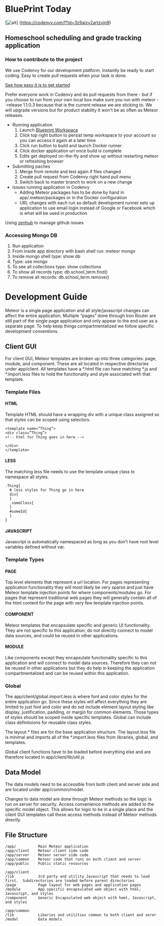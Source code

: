 # BluePrint Today #

[![alt](https://codenvy.com/factory/resources/factory-white.png)] (https://codenvy.com/f?id=3z9ajzy2artzvjn9)


## Homeschool scheduling and grade tracking application

### How to contribute to the project ###

We use Codenvy for our development platform. Instantly be ready to start coding. Easy to create pull requests when your task is done.

[See how easy it is to get started](http://youtu.be/uF_QCmq5SQA)

Prefer everyone work in Codenvy and do pull requests from there - but if you choose to run from your own local box make sure you run with meteor --release 1.1.0.3 because that is the current release we are sticking to. We will upgrade versions but for product stability it won't be as often as Meteor releases.

* Running application
    1. Launch [Blueprint Workspace](https://codenvy.com/f?id=3z9ajzy2artzvjn9)
    1. Click top right button to persist temp workspace to your account so you can access it again at a later time
    1. Click run button to build and launch Docker runner
    1. Click docker application url once build is complete
    1. Edits get deployed on-the-fly and show up without restarting meteor or refreshing browser 
* Submitting paches
    1. Merge from remote and test again if files changed
    1. Create pull request from Codenvy right hand pull menu
    1. Switch back to master branch to work on a new change
* Issues running application in Codenvy
    * Adding Meteor packages has to be done by hand in app/.meteor/packages or in the Docker configuration
    * URL changes with each run so default development runner sets up application to use email login instead of Google or Facebook which is what will be used in production

Using [zenhub](http://zhb.io/chrome) to manage github issues

### Accessing Mongo DB ###

1. Run application
1. From inside app directory with bash shell run: meteor mongo
1. Inside mongo shell type: show db
1. Type: use mongo
1. To see all collections type: show collections
1. To show all records type: db.school_term.find()
1. To remove all records: db.school_term.remove()


# Development Guide
Meteor is a single page application and all style/javascript changes can affect the entire application.  Multiple “pages” done through Iron Router are still part of the single page application and only appear to the end user as a separate page.  To help keep things compartmentalized we follow specific development conventions.

## Client GUI
For client GUI, Meteor templates are broken up into three categories: page, module, and component.  These are all located in respective directories under app/client.  All templates have a *.html file can have matching *.js and *.import.less files to hold the functionality and style associated with that template.

### Template Files
#### HTML
Template HTML should have a wrapping div with a unique class assigned so that styles can be scoped using selectors.
```
<template name=”Thing”>
<div class=”Thing”>
<!-- html for Thing goes in here -->

</div>
</template>
```

#### LESS
The matching less file needs to use the template unique class to namespace all styles.
```
.Thing{
  # less styles for Thing go in here
  div{
  }
  .someClass{
  }
  #someId{
  }
}
```

#### JAVASCRIPT
Javascript is automatically namespaced as long as you don’t have root level variables defined without var.

### Template Types
#### PAGE
Top level elements that represent a url location.  For pages representing application functionality they will most likely be very sparse and just have Meteor template injection points for where components/modules go.  For pages that represent traditional web pages they will generally contain all of the html content for the page with very few template injection points.

#### COMPONENT
Meteor templates that encapsulate specific and generic UI functionality.  They are not specific to this application, do not directly connect to model data sources, and could be reused in other applications.

#### MODULE
Like components except they encapsulate functionality specific to this application and will connect to model data sources.  Therefore they can not be reused in other applications but they do help in keeping the application compartmentalized and can be reused within this application.

### Global
The app/client/global.import.less is where font and color styles for the entire application go.  Since these styles will affect everything they are limited to just font and color and do not include element layout styling like display, justification, padding, or margin for common elements.  Those types of styles should be scoped inside specific templates. Global can include class definitoions for reusable class styles.

The layout.* files are for the base application structure.  The layout.less file is minimal and imports all of the *.import.less files from libraries, global, and templates.

Global client functions have to be loaded before everything else and are therefore located in app/client/lib/util.js

## Data Model
The data models need to be accessible from both client and server side and are located under app/common/model.

Changes to data model are done through Meteor methods so the logic is run on server for security.  Access convenience methods are added to the specific model object.  This allows for logic to be in a single place and the client GUI templates call these access methods instead of Meteor methods directly.


## File Structure
```
/app/          Main Meteor application
/app/client    Meteor client side code
/app/server    Meteor server side code
/app/common    Meteor code that runs on both client and server
/app/public    Public static resources

/app/client
/lib           3rd party and utility Javascript that needs to load first.  Subdirectories are loaded before parent directories
/page          Page layout for web pages and application pages
/module        App specific encapsulated web object with html, Javascript, and styles
/component     Generic Encapsulated web object with heml, Javascript, and styles 

/app/common
/lib           Libaries and utilities common to both client and serer
/model         Data models
```
